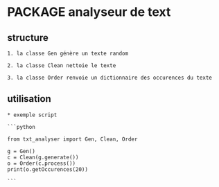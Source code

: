 # PACKAGE analyseur de text

## structure

    1. la classe Gen génère un texte random

    2. la classe Clean nettoie le texte

    3. la classe Order renvoie un dictionnaire des occurences du texte


## utilisation

    * exemple script

    ```python
    
    from txt_analyser import Gen, Clean, Order

    g = Gen()
    c = Clean(g.generate())
    o = Order(c.process())
    print(o.getOccurences(20))

    ```